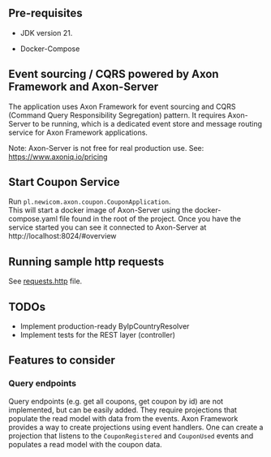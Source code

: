 ## Pre-requisites

* JDK version 21.

* Docker-Compose

## Event sourcing / CQRS powered by Axon Framework and Axon-Server
The application uses Axon Framework for event sourcing and CQRS (Command Query Responsibility Segregation) pattern.
It requires Axon-Server to be running, which is a dedicated event store and message routing service for Axon Framework applications.

Note: Axon-Server is not free for real production use. See: https://www.axoniq.io/pricing 

## Start Coupon Service
Run `pl.newicom.axon.coupon.CouponApplication`.  
This will start a docker image of Axon-Server using the docker-compose.yaml file found in the root of the project. 
Once you have the service started you can see it connected to Axon-Server at http://localhost:8024/#overview


## Running sample http requests

See [requests.http](/requests.http) file.

## TODOs
* Implement production-ready ByIpCountryResolver
* Implement tests for the REST layer (controller)

## Features to consider
### Query endpoints
  
Query endpoints (e.g. get all coupons, get coupon by id) are not implemented, but can be easily added. They require projections that populate the read model with data from the events. Axon Framework provides a way to create projections using event handlers. One can create a projection that listens to the `CouponRegistered` and `CouponUsed` events and populates a read model with the coupon data.
